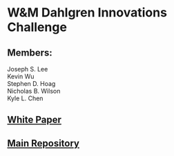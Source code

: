 # W&M Dahlgren Innovations Challenge

## Members:
Joseph S. Lee  
Kevin Wu  
Stephen D. Hoag  
Nicholas B. Wilson  
Kyle L. Chen 

## [White Paper](https://docs.google.com/document/d/1Xppf6QdNAMhJ6N96sseM0M005vMf4IOP/edit?usp=sharing&ouid=106865301655792132926&rtpof=true&sd=true)

## [Main Repository](https://github.com/K-L-Chen/WM_Dahlgren_Challenge)

